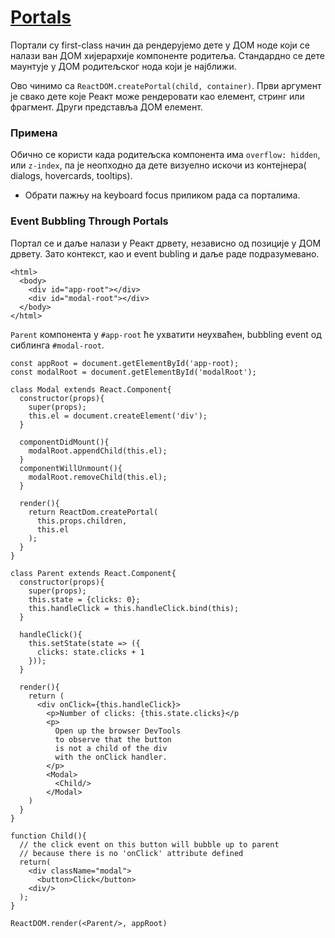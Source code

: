 <h1><a id="portals" href="https://reactjs.org/docs/portals.html">Portals </a></a></h1>

Портали су first-class начин да рендерујемо дете у ДОМ ноде који се налази ван ДОМ хијерархије компоненте родитеља. Стандардно се дете маунтује у ДОМ родитељског нода који је најближи.

Ово чинимо са `ReactDOM.createPortal(child, container)`. Први аргумент је свако дете које Реакт може рендеровати као елемент, стринг или фрагмент. Други представља ДОМ елемент.

### Примена

Обично се користи када родитељска компонента има `overflow: hidden`, или `z-index`, па је неопходно да дете визуелно искочи из контејнера( dialogs, hovercards, tooltips).

* Обрати пажњу на keyboard focus приликом рада са порталима.

### Event Bubbling Through Portals

Портал се и даље налази у Реакт дрвету, независно од позиције у ДОМ дрвету. Зато контекст, као и event bubling и даље раде подразумевано.

```
<html>
  <body>
    <div id="app-root"></div>
    <div id="modal-root"></div>
  </body>
</html>
```

`Parent` компонента у `#app-root` ће ухватити неухваћен, bubbling event од сиблинга `#modal-root`.

```
const appRoot = document.getElementById('app-root);
const modalRoot = document.getElementById('modalRoot');

class Modal extends React.Component{
  constructor(props){
    super(props);
    this.el = document.createElement('div');
  }

  componentDidMount(){
    modalRoot.appendChild(this.el);
  }
  componentWillUnmount(){
    modalRoot.removeChild(this.el);
  }

  render(){
    return ReactDom.createPortal(
      this.props.children,
      this.el
    );
  }
}

class Parent extends React.Component{
  constructor(props){
    super(props);
    this.state = {clicks: 0};
    this.handleClick = this.handleClick.bind(this);
  }

  handleClick(){
    this.setState(state => ({
      clicks: state.clicks + 1
    }));
  }

  render(){
    return (
      <div onClick={this.handleClick}>
        <p>Number of clicks: {this.state.clicks}</p
        <p>
          Open up the browser DevTools
          to observe that the button
          is not a child of the div
          with the onClick handler.
        </p>
        <Modal>
          <Child/>
        </Modal>
    )
  }
}

function Child(){
  // the click event on this button will bubble up to parent
  // because there is no 'onClick' attribute defined
  return(
    <div className="modal">
      <button>Click</button>
    <div/>
  );
}

ReactDOM.render(<Parent/>, appRoot)
```